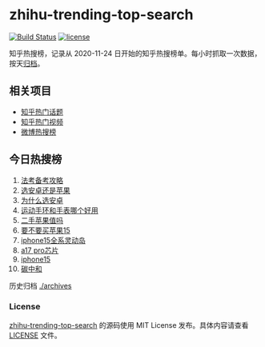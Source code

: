 # zhihu-trending-top-search

[![Build Status](https://github.com/justjavac/zhihu-trending-top-search/workflows/ci/badge.svg?branch=main)](https://github.com/justjavac/zhihu-trending-top-search/actions)
[![license](https://img.shields.io/github/license/justjavac/zhihu-trending-top-search)](https://github.com/justjavac/zhihu-trending-top-search/blob/main/LICENSE)

知乎热搜榜，记录从 2020-11-24 日开始的知乎热搜榜单。每小时抓取一次数据，按天[归档](./archives)。

## 相关项目

- [知乎热门话题](https://github.com/justjavac/zhihu-trending-hot-questions)
- [知乎热门视频](https://github.com/justjavac/zhihu-trending-hot-video)
- [微博热搜榜](https://github.com/justjavac/weibo-trending-hot-search)

## 今日热搜榜

<!-- BEGIN -->
<!-- 最后更新时间 Sat Oct 14 2023 07:06:38 GMT+0800 (China Standard Time) -->

1. [法考备考攻略](https://www.zhihu.com/search?q=%E6%B3%95%E8%80%83%E5%A4%87%E8%80%83%E6%94%BB%E7%95%A5)
1. [选安卓还是苹果](https://www.zhihu.com/search?q=%E9%80%89%E5%AE%89%E5%8D%93%E8%BF%98%E6%98%AF%E8%8B%B9%E6%9E%9C)
1. [为什么选安卓](https://www.zhihu.com/search?q=%E4%B8%BA%E4%BB%80%E4%B9%88%E9%80%89%E5%AE%89%E5%8D%93)
1. [运动手环和手表哪个好用](https://www.zhihu.com/search?q=%E8%BF%90%E5%8A%A8%E6%89%8B%E7%8E%AF%E5%92%8C%E6%89%8B%E8%A1%A8%E5%93%AA%E4%B8%AA%E5%A5%BD%E7%94%A8)
1. [二手苹果值吗](https://www.zhihu.com/search?q=%E4%BA%8C%E6%89%8B%E8%8B%B9%E6%9E%9C%E5%80%BC%E5%90%97)
1. [要不要买苹果15](https://www.zhihu.com/search?q=%E8%A6%81%E4%B8%8D%E8%A6%81%E4%B9%B0%E8%8B%B9%E6%9E%9C15)
1. [iphone15全系灵动岛](https://www.zhihu.com/search?q=iphone15%E5%85%A8%E7%B3%BB%E7%81%B5%E5%8A%A8%E5%B2%9B)
1. [a17 pro芯片](https://www.zhihu.com/search?q=a17%20pro%E8%8A%AF%E7%89%87)
1. [iphone15](https://www.zhihu.com/search?q=iphone15)
1. [碳中和](https://www.zhihu.com/search?q=%E7%A2%B3%E4%B8%AD%E5%92%8C)

<!-- END -->

历史归档 [./archives](./archives)

### License

[zhihu-trending-top-search](https://github.com/justjavac/zhihu-trending-top-search) 的源码使用 MIT License
发布。具体内容请查看 [LICENSE](./LICENSE) 文件。
